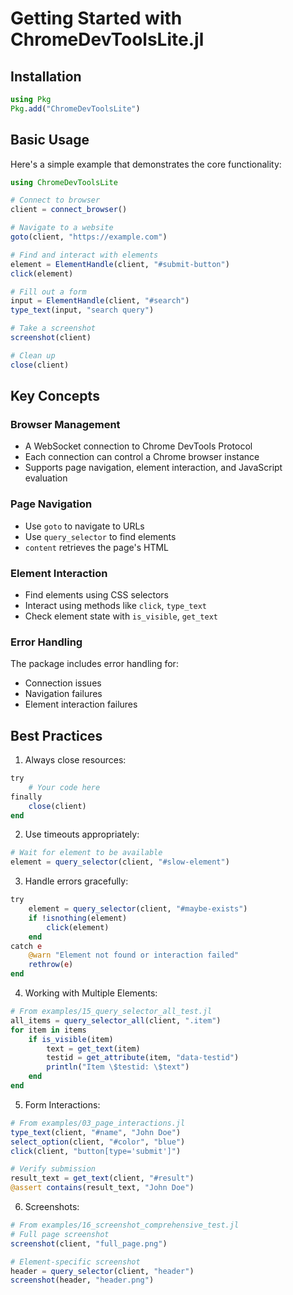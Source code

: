 # Getting Started with ChromeDevToolsLite.jl

## Installation

```julia
using Pkg
Pkg.add("ChromeDevToolsLite")
```

## Basic Usage

Here's a simple example that demonstrates the core functionality:

```julia
using ChromeDevToolsLite

# Connect to browser
client = connect_browser()

# Navigate to a website
goto(client, "https://example.com")

# Find and interact with elements
element = ElementHandle(client, "#submit-button")
click(element)

# Fill out a form
input = ElementHandle(client, "#search")
type_text(input, "search query")

# Take a screenshot
screenshot(client)

# Clean up
close(client)
```

## Key Concepts

### Browser Management
- A WebSocket connection to Chrome DevTools Protocol
- Each connection can control a Chrome browser instance
- Supports page navigation, element interaction, and JavaScript evaluation

### Page Navigation
- Use `goto` to navigate to URLs
- Use `query_selector` to find elements
- `content` retrieves the page's HTML

### Element Interaction
- Find elements using CSS selectors
- Interact using methods like `click`, `type_text`
- Check element state with `is_visible`, `get_text`

### Error Handling
The package includes error handling for:
- Connection issues
- Navigation failures
- Element interaction failures

## Best Practices

1. Always close resources:
```julia
try
    # Your code here
finally
    close(client)
end
```

2. Use timeouts appropriately:
```julia
# Wait for element to be available
element = query_selector(client, "#slow-element")
```

3. Handle errors gracefully:
```julia
try
    element = query_selector(client, "#maybe-exists")
    if !isnothing(element)
        click(element)
    end
catch e
    @warn "Element not found or interaction failed"
    rethrow(e)
end
```

4. Working with Multiple Elements:
```julia
# From examples/15_query_selector_all_test.jl
all_items = query_selector_all(client, ".item")
for item in items
    if is_visible(item)
        text = get_text(item)
        testid = get_attribute(item, "data-testid")
        println("Item \$testid: \$text")
    end
end
```

5. Form Interactions:
```julia
# From examples/03_page_interactions.jl
type_text(client, "#name", "John Doe")
select_option(client, "#color", "blue")
click(client, "button[type='submit']")

# Verify submission
result_text = get_text(client, "#result")
@assert contains(result_text, "John Doe")
```

6. Screenshots:
```julia
# From examples/16_screenshot_comprehensive_test.jl
# Full page screenshot
screenshot(client, "full_page.png")

# Element-specific screenshot
header = query_selector(client, "header")
screenshot(header, "header.png")
```
